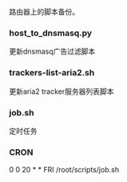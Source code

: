 路由器上的脚本备份。

### host_to_dnsmasq.py

更新dnsmasq广告过滤脚本

### trackers-list-aria2.sh

更新aria2 tracker服务器列表脚本

### job.sh

定时任务

### CRON
0 0 20 * * FRI /root/scripts/job.sh